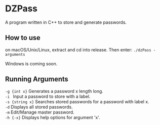 # DZPass #
A program written in C++ to store and generate passwords.

## How to use ##
on macOS/Unix/Linux, extract and cd into release.
Then enter:
```./dzPass -arguments```

Windows is coming soon.

## Running Arguments ##
```-g {int x}``` Generates a password x length long.<br />
```-i ``` Input a password to store with a label.<br />
```-s {string x}``` Searches stored passwords for a password with label x.<br />
```-d``` Displays all stored passwords.<br />
```-m``` Edit/Manage master password.<br />
```-h {-x}``` Displays help options for argument 'x'.